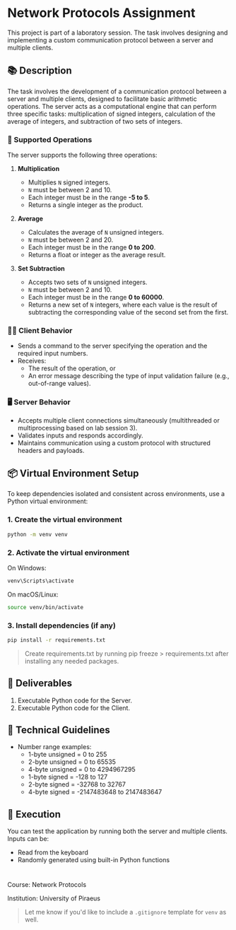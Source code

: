 # Network Protocols Assignment

This project is part of a laboratory session. The task involves designing and implementing a custom communication protocol between a server and multiple clients.

## 📚 Description

The task involves the development of a communication protocol between a server and multiple clients, designed to facilitate basic arithmetic operations. The server acts as a computational engine that can perform three specific tasks: multiplication of signed integers, calculation of the average of integers, and subtraction of two sets of integers.

### 🧮 Supported Operations

The server supports the following three operations:

1. **Multiplication**
   - Multiplies `N` signed integers.
   - `N` must be between 2 and 10.
   - Each integer must be in the range **-5 to 5**.
   - Returns a single integer as the product.

2. **Average**
   - Calculates the average of `N` unsigned integers.
   - `N` must be between 2 and 20.
   - Each integer must be in the range **0 to 200**.
   - Returns a float or integer as the average result.

3. **Set Subtraction**
   - Accepts two sets of `N` unsigned integers.
   - `N` must be between 2 and 10.
   - Each integer must be in the range **0 to 60000**.
   - Returns a new set of `N` integers, where each value is the result of subtracting the corresponding value of the second set from the first.

### 🧑‍💻 Client Behavior

- Sends a command to the server specifying the operation and the required input numbers.
- Receives:
  - The result of the operation, or
  - An error message describing the type of input validation failure (e.g., out-of-range values).

### 🖥️ Server Behavior

- Accepts multiple client connections simultaneously (multithreaded or multiprocessing based on lab session 3).
- Validates inputs and responds accordingly.
- Maintains communication using a custom protocol with structured headers and payloads.

## 📦 Virtual Environment Setup

To keep dependencies isolated and consistent across environments, use a Python virtual environment:

### 1. Create the virtual environment

```bash
python -m venv venv
```

### 2. Activate the virtual environment
On Windows:
```bash
venv\Scripts\activate
```

On macOS/Linux:
```bash
source venv/bin/activate
```

### 3. Install dependencies (if any)
```bash
pip install -r requirements.txt
```
> Create requirements.txt by running pip freeze > requirements.txt after installing any needed packages.

## 📂 Deliverables
1. Executable Python code for the Server.
2. Executable Python code for the Client.

## 🔧 Technical Guidelines
- Number range examples:
    - 1-byte unsigned = 0 to 255
    - 2-byte unsigned = 0 to 65535
    - 4-byte unsigned = 0 to 4294967295
    - 1-byte signed = -128 to 127
    - 2-byte signed = -32768 to 32767
    - 4-byte signed = -2147483648 to 2147483647

## 🚀 Execution
You can test the application by running both the server and multiple clients. Inputs can be:
- Read from the keyboard
- Randomly generated using built-in Python functions

#

Course: Network Protocols

Institution: University of Piraeus

> Let me know if you'd like to include a `.gitignore` template for `venv` as well.







